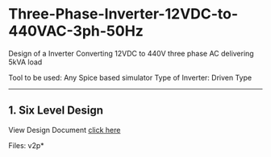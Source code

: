 # Three-Phase-Inverter-12VDC-to-440VAC-3ph-50Hz
Design of a Inverter Converting 12VDC to 440V three phase AC delivering 5kVA load

Tool to be used: Any Spice based simulator
Type of Inverter: Driven Type

------------------
## 1. Six Level Design

View Design Document [click here](Six_Step_Design.md)

Files: v2p*
